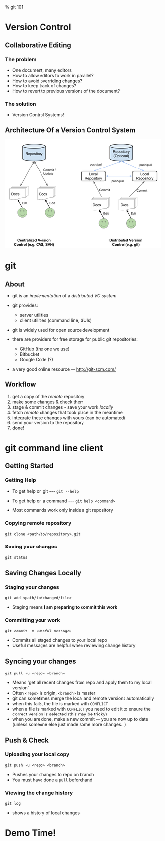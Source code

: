 % git 101

# Version Control

## Collaborative Editing

### The problem
- One document, many editors
- How to allow editors to work in parallel?
- How to avoid overriding changes?
- How to keep track of changes?
- How to revert to previous versions of the document?

### The solution
- Version Control Systems!

## Architecture Of a Version Control System

![Centralized and distributed version control systems](images/cubesat-git-tutorial-arch.png)

# git

## About
<!-- # git -->

* git is an _implementation_ of a _distributed VC system_

* git provides:
    * server utilities
    * client utilities (command line, GUIs)

* git is widely used for open source development

* there are providers for free storage for public git repositories:
     * GitHub (the one we use)
     * Bitbucket
     * Google Code (?)

* a very good online resource -- http://git-scm.com/

<!-- # git -->

## Workflow

1. get a copy of the _remote_ repository
2. make some changes & check them
4. stage & commit changes - save your work _locally_
6. fetch _remote_ changes that took place in the meantime
7. integrate these changes with yours (can be automated)
8. send your version to the repository
9. done!

# git command line client

## Getting Started

### Getting Help

* To get help on git --- `git --help`

* To get help on a command --- `git help <command>`

* Most commands work only inside a git repository

### Copying remote repository

`git clone <path/to/repository>.git`

### Seeing your changes

`git status`

<!-- # git command line client -->

## Saving Changes Locally

### Staging your changes

`git add <path/to/changed/file>`

* Staging means __I am preparing to commit this work__

### Committing your work

`git commit -m <Useful message>`

* Commits all staged changes to your local repo
* Useful messages are helpful when reviewing change history

## Syncing your changes

`git pull -u <repo> <branch>`

* Means 'get all recent changes from repo and apply them to my local
  version'
* Often `<repo>` is origin, `<branch>` is master
* git can sometimes merge the local and remote versions automatically
* when this fails, the file is marked with `CONFLICT`
* when a file is marked with `CONFLICT` you need to edit it to ensure
  the correct version is selected (this may be tricky)
* when you are done, make a new commit -- you are now up to date
  (unless someone else just made some more changes...)

<!-- # git command line client -->

## Push & Check

### Uploading your local copy

`git push -u <repo> <branch>`

* Pushes your changes to repo on branch
* You must have done a `pull` beforehand

### Viewing the change history

`git log`

* shows a history of local changes

# Demo Time!
